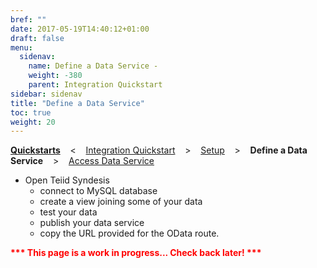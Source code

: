 ```yaml
---
bref: ""
date: 2017-05-19T14:40:12+01:00
draft: false
menu:
  sidenav:
    name: Define a Data Service -
    weight: -380
    parent: Integration Quickstart
sidebar: sidenav
title: "Define a Data Service"
toc: true
weight: 20
---
```

[**Quickstarts**](../..) &nbsp;&nbsp; < &nbsp;&nbsp; [Integration Quickstart](..)  &nbsp;&nbsp; >  &nbsp;&nbsp; [Setup](../setup)  &nbsp;&nbsp; >  &nbsp;&nbsp; **Define a Data Service**  &nbsp;&nbsp; >  &nbsp;&nbsp; [Access Data Service](../access-data-service)


- Open Teiid Syndesis
  - connect to MySQL database
  - create a view joining some of your data
  - test your data
  - publish your data service
  - copy the URL provided for the OData route.
  
<div>
<strong><font color="red" emphasis="bold">*** This page is a work in progress... Check back later! ***</strong>
</div>